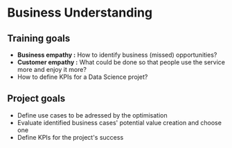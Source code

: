 # Business Understanding

## Training goals

* __Business empathy :__ How to identify business (missed) opportunities?
* __Customer empathy :__ What could be done so that people use the service more and enjoy it more?
* How to define KPIs for a Data Science projet?

## Project goals

* Define use cases to be adressed by the optimisation
* Evaluate identified business cases' potential value creation and choose one
* Define KPIs for the project's success
